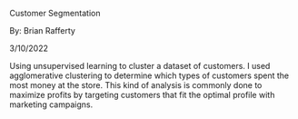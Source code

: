 Customer Segmentation

By: Brian Rafferty

3/10/2022

Using unsupervised learning to cluster a dataset of customers. I used agglomerative clustering to determine which types of customers spent the most money at the store. This kind of analysis is commonly done to maximize profits by targeting customers that fit the optimal profile with marketing campaigns.
